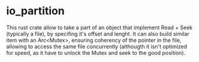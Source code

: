 # io_partition
This rust crate allow to take a part of an object that implement Read + Seek (typically a file), by specifing it's offset and lenght. It can also build similar item with an Arc<Mutex<File>>, ensuring coherency of the pointer in the file, allowing to access the same file concurrently (althougth it isn't optimized for speed, as it have to unlock the Mutex and seek to the good position).
